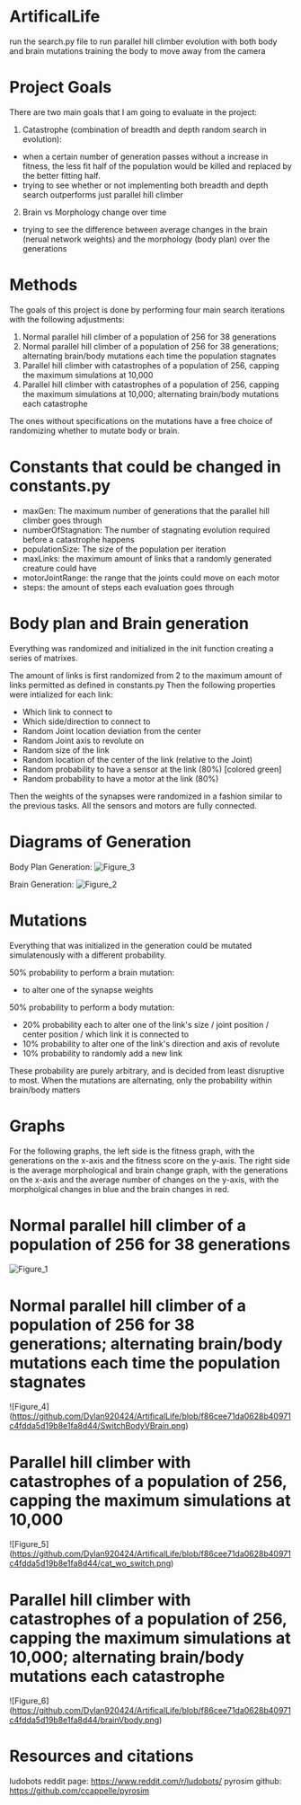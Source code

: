 # ArtificalLife
run the search.py file to run parallel hill climber evolution with both body and brain mutations training the body to move away from the camera

# Project Goals
There are two main goals that I am going to evaluate in the project:
1. Catastrophe (combination of breadth and depth random search in evolution):
- when a certain number of generation passes without a increase in fitness, the less fit half of the population would be killed and replaced by the better fitting half.
- trying to see whether or not implementing both breadth and depth search outperforms just parallel hill climber


2. Brain vs Morphology change over time
- trying to see the difference between average changes in the brain (nerual network weights) and the morphology (body plan) over the generations

# Methods
The goals of this project is done by performing four main search iterations with the following adjustments:

1. Normal parallel hill climber of a population of 256 for 38 generations
2. Normal parallel hill climber of a population of 256 for 38 generations; alternating brain/body mutations each time the population stagnates
3. Parallel hill climber with catastrophes of a population of 256, capping the maximum simulations at 10,000
4. Parallel hill climber with catastrophes of a population of 256, capping the maximum simulations at 10,000; alternating brain/body mutations each catastrophe

The ones without specifications on the mutations have a free choice of randomizing whether to mutate body or brain.

# Constants that could be changed in constants.py
- maxGen: The maximum number of generations that the parallel hill climber goes through
- numberOfStagnation: The number of stagnating evolution required before a catastrophe happens
- populationSize: The size of the population per iteration
- maxLinks: the maximum amount of links that a randomly generated creature could have
- motorJointRange: the range that the joints could move on each motor
- steps: the amount of steps each evaluation goes through

# Body plan and Brain generation
Everything was randomized and initialized in the init function creating a series of matrixes. 

The amount of links is first randomized from 2 to the maximum amount of links permitted as defined in constants.py
Then the following properties were intialized for each link:

- Which link to connect to
- Which side/direction to connect to
- Random Joint location deviation from the center
- Random Joint axis to revolute on
- Random size of the link
- Random location of the center of the link (relative to the Joint)
- Random probability to have a sensor at the link (80%) [colored green]
- Random probability to have a motor at the link (80%)

Then the weights of the synapses were randomized in a fashion similar to the previous tasks.
All the sensors and motors are fully connected.

# Diagrams of Generation
Body Plan Generation:
![Figure_3](https://github.com/Dylan920424/ArtificalLife/blob/final/IMG_0846.jpg)

Brain Generation:
![Figure_2](https://github.com/Dylan920424/ArtificalLife/blob/final/IMG_0845.jpg)


# Mutations
Everything that was initialized in the generation could be mutated simulatenously with a different probability.

50% probability to perform a brain mutation: 
- to alter one of the synapse weights

50% probability to perform a body mutation:
- 20% probability each to alter one of the link's size / joint position / center position / which link it is connected to
- 10% probability to alter one of the link's direction and axis of revolute
- 10% probability to randomly add a new link

These probability are purely arbitrary, and is decided from least disruptive to most.
When the mutations are alternating, only the probability within brain/body matters

# Graphs
For the following graphs, the left side is the fitness graph, with the generations on the x-axis and the fitness score on the y-axis.
The right side is the average morphological and brain change graph, with the generations on the x-axis and the average number of changes on the y-axis, with the morpholgical changes in blue and the brain changes in red.

# Normal parallel hill climber of a population of 256 for 38 generations
![Figure_1](https://github.com/Dylan920424/ArtificalLife/blob/f86cee71da0628b40971c4fdda5d19b8e1fa8d44/PHCmorphoVbrain.png)

# Normal parallel hill climber of a population of 256 for 38 generations; alternating brain/body mutations each time the population stagnates
![Figure_4] (https://github.com/Dylan920424/ArtificalLife/blob/f86cee71da0628b40971c4fdda5d19b8e1fa8d44/SwitchBodyVBrain.png)

# Parallel hill climber with catastrophes of a population of 256, capping the maximum simulations at 10,000
![Figure_5] (https://github.com/Dylan920424/ArtificalLife/blob/f86cee71da0628b40971c4fdda5d19b8e1fa8d44/cat_wo_switch.png)

# Parallel hill climber with catastrophes of a population of 256, capping the maximum simulations at 10,000; alternating brain/body mutations each catastrophe
![Figure_6] (https://github.com/Dylan920424/ArtificalLife/blob/f86cee71da0628b40971c4fdda5d19b8e1fa8d44/brainVbody.png)

# Resources and citations
ludobots reddit page: https://www.reddit.com/r/ludobots/
pyrosim github: https://github.com/ccappelle/pyrosim

